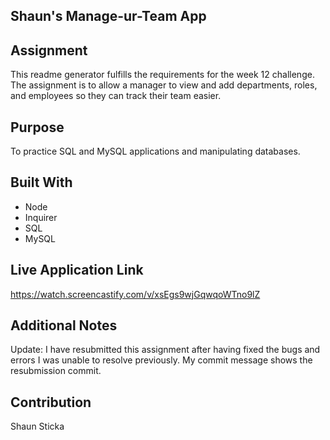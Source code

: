 ## Shaun's Manage-ur-Team App

## Assignment
This readme generator fulfills the requirements for the week 12 challenge. The assignment is to allow a manager to view and add departments, roles, and employees so they can track their team easier.

## Purpose
To practice SQL and MySQL applications and manipulating databases.

## Built With
* Node
* Inquirer
* SQL
* MySQL

## Live Application Link
https://watch.screencastify.com/v/xsEgs9wjGqwqoWTno9lZ

## Additional Notes
Update: I have resubmitted this assignment after having fixed the bugs and errors I was unable to resolve previously. My commit message shows the resubmission commit.

## Contribution
Shaun Sticka
